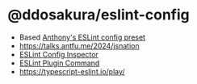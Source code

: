 # @ddosakura/eslint-config

- Based [Anthony's ESLint config preset](https://github.com/antfu/eslint-config)
- https://talks.antfu.me/2024/jsnation
- [ESLint Config Inspector](https://eslint.org/blog/2024/04/eslint-config-inspector/)
- [ESLint Plugin Command](https://github.com/antfu/eslint-plugin-command)
- https://typescript-eslint.io/play/
